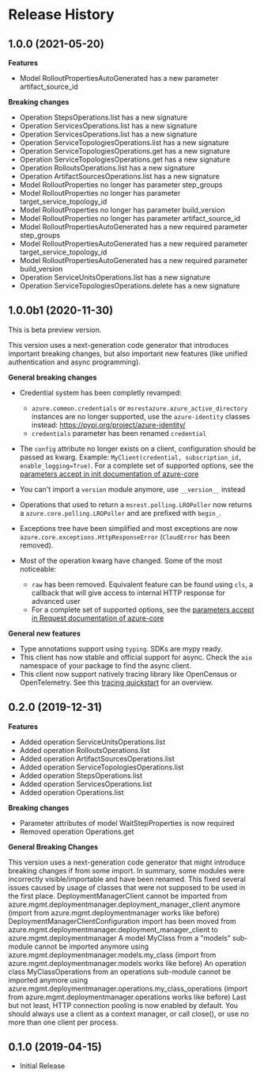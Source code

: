 # Release History

## 1.0.0 (2021-05-20)

**Features**

  - Model RolloutPropertiesAutoGenerated has a new parameter artifact_source_id

**Breaking changes**

  - Operation StepsOperations.list has a new signature
  - Operation ServicesOperations.list has a new signature
  - Operation ServicesOperations.list has a new signature
  - Operation ServiceTopologiesOperations.list has a new signature
  - Operation ServiceTopologiesOperations.get has a new signature
  - Operation ServiceTopologiesOperations.get has a new signature
  - Operation RolloutsOperations.list has a new signature
  - Operation ArtifactSourcesOperations.list has a new signature
  - Model RolloutProperties no longer has parameter step_groups
  - Model RolloutProperties no longer has parameter target_service_topology_id
  - Model RolloutProperties no longer has parameter build_version
  - Model RolloutProperties no longer has parameter artifact_source_id
  - Model RolloutPropertiesAutoGenerated has a new required parameter step_groups
  - Model RolloutPropertiesAutoGenerated has a new required parameter target_service_topology_id
  - Model RolloutPropertiesAutoGenerated has a new required parameter build_version
  - Operation ServiceUnitsOperations.list has a new signature
  - Operation ServiceTopologiesOperations.delete has a new signature

## 1.0.0b1 (2020-11-30)

This is beta preview version.

This version uses a next-generation code generator that introduces important breaking changes, but also important new features (like unified authentication and async programming).

**General breaking changes**

- Credential system has been completly revamped:

  - `azure.common.credentials` or `msrestazure.azure_active_directory` instances are no longer supported, use the `azure-identity` classes instead: https://pypi.org/project/azure-identity/
  - `credentials` parameter has been renamed `credential`

- The `config` attribute no longer exists on a client, configuration should be passed as kwarg. Example: `MyClient(credential, subscription_id, enable_logging=True)`. For a complete set of
  supported options, see the [parameters accept in init documentation of azure-core](https://github.com/Azure/azure-sdk-for-python/blob/main/sdk/core/azure-core/CLIENT_LIBRARY_DEVELOPER.md#available-policies)
- You can't import a `version` module anymore, use `__version__` instead
- Operations that used to return a `msrest.polling.LROPoller` now returns a `azure.core.polling.LROPoller` and are prefixed with `begin_`.
- Exceptions tree have been simplified and most exceptions are now `azure.core.exceptions.HttpResponseError` (`CloudError` has been removed).
- Most of the operation kwarg have changed. Some of the most noticeable:

  - `raw` has been removed. Equivalent feature can be found using `cls`, a callback that will give access to internal HTTP response for advanced user
  - For a complete set of
  supported options, see the [parameters accept in Request documentation of azure-core](https://github.com/Azure/azure-sdk-for-python/blob/main/sdk/core/azure-core/CLIENT_LIBRARY_DEVELOPER.md#available-policies)

**General new features**

- Type annotations support using `typing`. SDKs are mypy ready.
- This client has now stable and official support for async. Check the `aio` namespace of your package to find the async client.
- This client now support natively tracing library like OpenCensus or OpenTelemetry. See this [tracing quickstart](https://github.com/Azure/azure-sdk-for-python/tree/main/sdk/core/azure-core-tracing-opentelemetry) for an overview.

## 0.2.0 (2019-12-31)

**Features**

  - Added operation ServiceUnitsOperations.list
  - Added operation RolloutsOperations.list
  - Added operation ArtifactSourcesOperations.list
  - Added operation ServiceTopologiesOperations.list
  - Added operation StepsOperations.list
  - Added operation ServicesOperations.list
  - Added operation Operations.list

**Breaking changes**

  - Parameter attributes of model WaitStepProperties is now required
  - Removed operation Operations.get

**General Breaking Changes**

This version uses a next-generation code generator that might introduce
breaking changes if from some import. In summary, some modules were
incorrectly visible/importable and have been renamed. This fixed several
issues caused by usage of classes that were not supposed to be used in
the first place. DeploymentManagerClient cannot be imported from
azure.mgmt.deploymentmanager.deployment_manager_client anymore (import
from azure.mgmt.deploymentmanager works like before)
DeploymentManagerClientConfiguration import has been moved from
azure.mgmt.deploymentmanager.deployment_manager_client to
azure.mgmt.deploymentmanager A model MyClass from a "models" sub-module
cannot be imported anymore using
azure.mgmt.deploymentmanager.models.my_class (import from
azure.mgmt.deploymentmanager.models works like before) An operation
class MyClassOperations from an operations sub-module cannot be imported
anymore using
azure.mgmt.deploymentmanager.operations.my_class_operations (import
from azure.mgmt.deploymentmanager.operations works like before) Last but
not least, HTTP connection pooling is now enabled by default. You should
always use a client as a context manager, or call close(), or use no
more than one client per process.

## 0.1.0 (2019-04-15)

  - Initial Release
